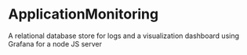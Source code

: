 # ApplicationMonitoring
A relational database store for logs and a visualization dashboard using Grafana for a node JS server 
